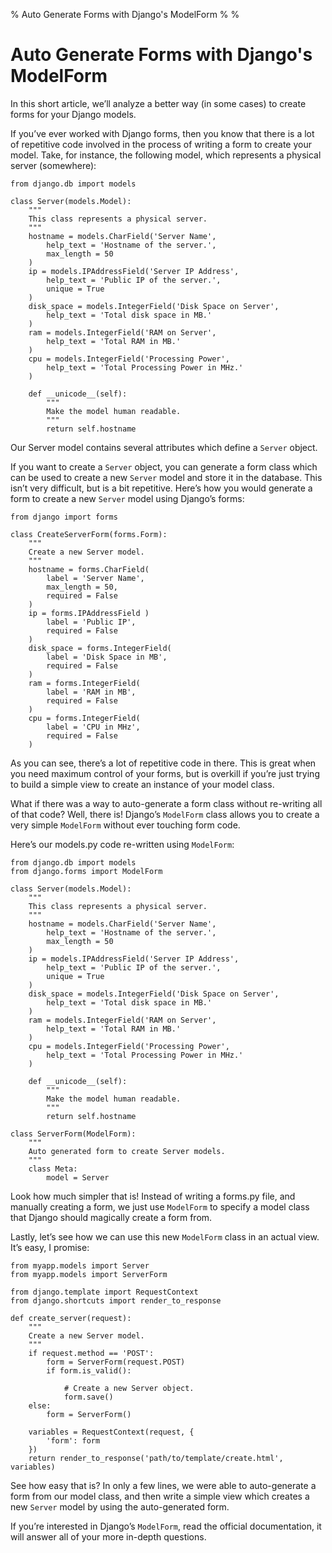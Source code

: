 % Auto Generate Forms with Django's ModelForm
%
%

# Auto Generate Forms with Django's ModelForm

In this short article, we’ll analyze a better way (in some cases) to create
forms for your Django models.

If you’ve ever worked with Django forms, then you know that there is a lot of
repetitive code involved in the process of writing a form to create your model.
Take, for instance, the following model, which represents a physical server
(somewhere):

    from django.db import models

    class Server(models.Model):
        """
        This class represents a physical server.
        """
        hostname = models.CharField('Server Name',
            help_text = 'Hostname of the server.',
            max_length = 50
        )
        ip = models.IPAddressField('Server IP Address',
            help_text = 'Public IP of the server.',
            unique = True
        )
        disk_space = models.IntegerField('Disk Space on Server',
            help_text = 'Total disk space in MB.'
        )
        ram = models.IntegerField('RAM on Server',
            help_text = 'Total RAM in MB.'
        )
        cpu = models.IntegerField('Processing Power',
            help_text = 'Total Processing Power in MHz.'
        )

        def __unicode__(self):
            """
            Make the model human readable.
            """
            return self.hostname

Our Server model contains several attributes which define a `Server` object.

If you want to create a `Server` object, you can generate a form class which can
be used to create a new `Server` model and store it in the database. This isn’t
very difficult, but is a bit repetitive. Here’s how you would generate a form to
create a new `Server` model using Django’s forms:

    from django import forms

    class CreateServerForm(forms.Form):
        """
        Create a new Server model.
        """
        hostname = forms.CharField(
            label = 'Server Name',
            max_length = 50,
            required = False
        )
        ip = forms.IPAddressField )
            label = 'Public IP',
            required = False
        )
        disk_space = forms.IntegerField(
            label = 'Disk Space in MB',
            required = False
        )
        ram = forms.IntegerField(
            label = 'RAM in MB',
            required = False
        )
        cpu = forms.IntegerField(
            label = 'CPU in MHz',
            required = False
        )

As you can see, there’s a lot of repetitive code in there. This is great when
you need maximum control of your forms, but is overkill if you’re just trying to
build a simple view to create an instance of your model class.

What if there was a way to auto-generate a form class without re-writing all of
that code? Well, there is! Django’s `ModelForm` class allows you to create a
very simple `ModelForm` without ever touching form code.

Here’s our models.py code re-written using `ModelForm`:

    from django.db import models
    from django.forms import ModelForm

    class Server(models.Model):
        """
        This class represents a physical server.
        """
        hostname = models.CharField('Server Name',
            help_text = 'Hostname of the server.',
            max_length = 50
        )
        ip = models.IPAddressField('Server IP Address',
            help_text = 'Public IP of the server.',
            unique = True
        )
        disk_space = models.IntegerField('Disk Space on Server',
            help_text = 'Total disk space in MB.'
        )
        ram = models.IntegerField('RAM on Server',
            help_text = 'Total RAM in MB.'
        )
        cpu = models.IntegerField('Processing Power',
            help_text = 'Total Processing Power in MHz.'
        )

        def __unicode__(self):
            """
            Make the model human readable.
            """
            return self.hostname

    class ServerForm(ModelForm):
        """
        Auto generated form to create Server models.
        """
        class Meta:
            model = Server

Look how much simpler that is! Instead of writing a forms.py file, and manually
creating a form, we just use `ModelForm` to specify a model class that Django
should magically create a form from.

Lastly, let’s see how we can use this new `ModelForm` class in an actual view.
It’s easy, I promise:

    from myapp.models import Server
    from myapp.models import ServerForm

    from django.template import RequestContext
    from django.shortcuts import render_to_response

    def create_server(request):
        """
        Create a new Server model.
        """
        if request.method == 'POST':
            form = ServerForm(request.POST)
            if form.is_valid():

                # Create a new Server object.
                form.save()
        else:
            form = ServerForm()

        variables = RequestContext(request, {
            'form': form
        })
        return render_to_response('path/to/template/create.html', variables)

See how easy that is? In only a few lines, we were able to auto-generate a form
from our model class, and then write a simple view which creates a new `Server`
model by using the auto-generated form.

If you’re interested in Django’s `ModelForm`, read the official documentation,
it will answer all of your more in-depth questions.
